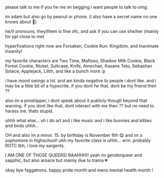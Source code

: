 please talk to me if you fw me im begging i want people to talk to omg.


im adam but also go by peanut or phone. (i also have a secret name no one knows about 👀)


he/it pronouns, they/them is fine ofc, and ask if you can use she/her (mainly for ppl close to me)


hyperfixations right now are Forsaken, Cookie Run: Kingdom, and Inanimate Insanity!


my favorite characters are Two Time, Mafioso, Shadow Milk Cookie, Black Forest Cookie, Nickel, Suitcase, Knife, Amechan, Kasane Teto, Sebastian Solace, Applejack, Lilith, and like a bunch more :p


i have mood swings a lot. and am kinda negative to people i dont like. and i may be a little bit of a hypocrite, if you dont fw that, dont be my friend then ??


also im a proshipper, i dont speak about it publicly though beyond that warning. if you dont like that, dont interact with me then ?? but no need to harass me. thats stupid.


uhhh what else... uh i do art and i like music and i like bunnies and kitties and birds uhhh..


OH and also im a minor. 15. by birthday is November 6th 😋 and im a sophomore in highschool! uhh my favorite class is uhhh... erm. probably ROTC tbh, i love my sargents.



I AM ONE OF THOSE QUEERS! RAAHHH!! yeah im genderqueer and sapphic, but also aroace but mainly due to trama 💔 


okay bye faggatrons. happy pride month and mens mental health month !